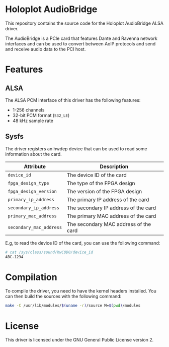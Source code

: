 # Holoplot AudioBridge

This repository contains the source code for the Holoplot AudioBridge ALSA driver.

The AudioBridge is a PCIe card that features Dante and Ravenna network interfaces
and can be used to convert between AoIP protocols and send and receive audio data
to the PCI host.

# Features

## ALSA

The ALSA PCM interface of this driver has the following features:

* 1-256 channels
* 32-bit PCM format (`S32_LE`)
* 48 kHz sample rate

## Sysfs

The driver registers an hwdep device that can be used to read some information
about the card.

| Attribute                     | Description                                  |
| ----------------------------- | -------------------------------------------- |
| `device_id`                   | The device ID of the card                    |
| `fpga_design_type`            | The type of the FPGA design                  |
| `fpga_design_version`         | The version of the FPGA design               |
| `primary_ip_address`          | The primary IP address of the card           |
| `secondary_ip_address`        | The secondary IP address of the card         |
| `primary_mac_address`         | The primary MAC address of the card          |
| `secondary_mac_address`       | The secondary MAC address of the card        |

E.g, to read the device ID of the card, you can use the following command:

```bash
# cat /sys/class/sound/hwC0D0/device_id
ABC-1234
```

# Compilation

To compile the driver, you need to have the kernel headers installed.
You can then build the sources with the following command:

```bash
make -C /usr/lib/modules/$(uname -r)/source M=$(pwd)/modules
```

# License

This driver is licensed under the GNU General Public License version 2.
